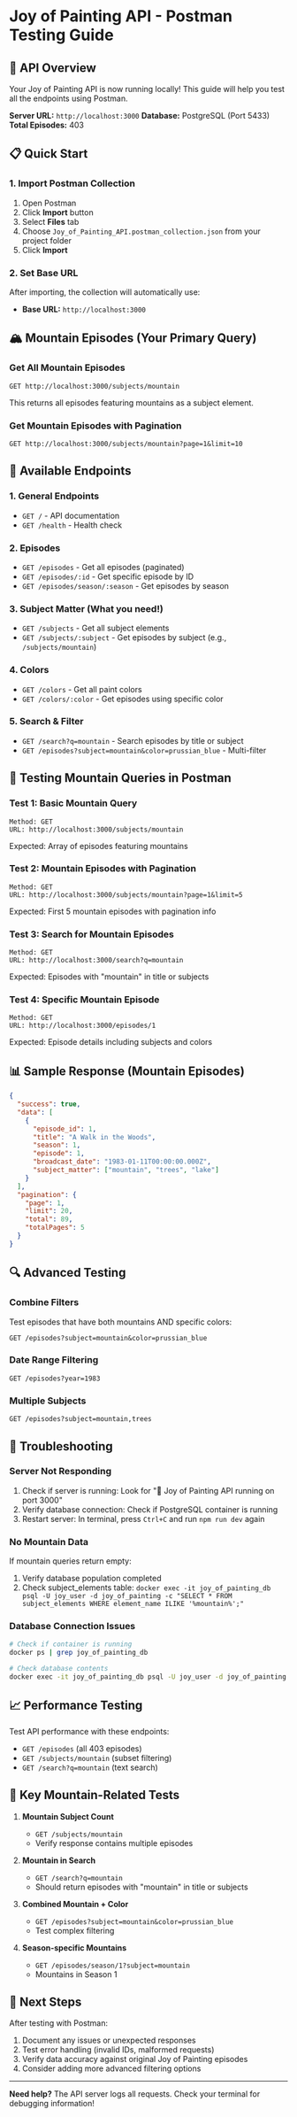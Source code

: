 # Joy of Painting API - Postman Testing Guide

## 🎨 API Overview
Your Joy of Painting API is now running locally! This guide will help you test all the endpoints using Postman.

**Server URL:** `http://localhost:3000`
**Database:** PostgreSQL (Port 5433)
**Total Episodes:** 403

## 📋 Quick Start

### 1. Import Postman Collection
1. Open Postman
2. Click **Import** button
3. Select **Files** tab
4. Choose `Joy_of_Painting_API.postman_collection.json` from your project folder
5. Click **Import**

### 2. Set Base URL
After importing, the collection will automatically use:
- **Base URL:** `http://localhost:3000`

## 🏔️ Mountain Episodes (Your Primary Query)

### Get All Mountain Episodes
```
GET http://localhost:3000/subjects/mountain
```

This returns all episodes featuring mountains as a subject element.

### Get Mountain Episodes with Pagination
```
GET http://localhost:3000/subjects/mountain?page=1&limit=10
```

## 📡 Available Endpoints

### 1. General Endpoints
- `GET /` - API documentation
- `GET /health` - Health check

### 2. Episodes
- `GET /episodes` - Get all episodes (paginated)
- `GET /episodes/:id` - Get specific episode by ID
- `GET /episodes/season/:season` - Get episodes by season

### 3. Subject Matter (What you need!)
- `GET /subjects` - Get all subject elements
- `GET /subjects/:subject` - Get episodes by subject (e.g., `/subjects/mountain`)

### 4. Colors
- `GET /colors` - Get all paint colors
- `GET /colors/:color` - Get episodes using specific color

### 5. Search & Filter
- `GET /search?q=mountain` - Search episodes by title or subject
- `GET /episodes?subject=mountain&color=prussian_blue` - Multi-filter

## 🧪 Testing Mountain Queries in Postman

### Test 1: Basic Mountain Query
```
Method: GET
URL: http://localhost:3000/subjects/mountain
```

Expected: Array of episodes featuring mountains

### Test 2: Mountain Episodes with Pagination
```
Method: GET
URL: http://localhost:3000/subjects/mountain?page=1&limit=5
```

Expected: First 5 mountain episodes with pagination info

### Test 3: Search for Mountain Episodes
```
Method: GET
URL: http://localhost:3000/search?q=mountain
```

Expected: Episodes with "mountain" in title or subjects

### Test 4: Specific Mountain Episode
```
Method: GET
URL: http://localhost:3000/episodes/1
```

Expected: Episode details including subjects and colors

## 📊 Sample Response (Mountain Episodes)

```json
{
  "success": true,
  "data": [
    {
      "episode_id": 1,
      "title": "A Walk in the Woods",
      "season": 1,
      "episode": 1,
      "broadcast_date": "1983-01-11T00:00:00.000Z",
      "subject_matter": ["mountain", "trees", "lake"]
    }
  ],
  "pagination": {
    "page": 1,
    "limit": 20,
    "total": 89,
    "totalPages": 5
  }
}
```

## 🔍 Advanced Testing

### Combine Filters
Test episodes that have both mountains AND specific colors:
```
GET /episodes?subject=mountain&color=prussian_blue
```

### Date Range Filtering
```
GET /episodes?year=1983
```

### Multiple Subjects
```
GET /episodes?subject=mountain,trees
```

## 🚨 Troubleshooting

### Server Not Responding
1. Check if server is running: Look for "🎨 Joy of Painting API running on port 3000"
2. Verify database connection: Check if PostgreSQL container is running
3. Restart server: In terminal, press `Ctrl+C` and run `npm run dev` again

### No Mountain Data
If mountain queries return empty:
1. Verify database population completed
2. Check subject_elements table: `docker exec -it joy_of_painting_db psql -U joy_user -d joy_of_painting -c "SELECT * FROM subject_elements WHERE element_name ILIKE '%mountain%';"`

### Database Connection Issues
```bash
# Check if container is running
docker ps | grep joy_of_painting_db

# Check database contents
docker exec -it joy_of_painting_db psql -U joy_user -d joy_of_painting -c "SELECT COUNT(*) FROM episodes;"
```

## 📈 Performance Testing

Test API performance with these endpoints:
- `GET /episodes` (all 403 episodes)
- `GET /subjects/mountain` (subset filtering)
- `GET /search?q=mountain` (text search)

## 🎯 Key Mountain-Related Tests

1. **Mountain Subject Count**
   - `GET /subjects/mountain`
   - Verify response contains multiple episodes

2. **Mountain in Search**
   - `GET /search?q=mountain`
   - Should return episodes with "mountain" in title or subjects

3. **Combined Mountain + Color**
   - `GET /episodes?subject=mountain&color=prussian_blue`
   - Test complex filtering

4. **Season-specific Mountains**
   - `GET /episodes/season/1?subject=mountain`
   - Mountains in Season 1

## 🔗 Next Steps

After testing with Postman:
1. Document any issues or unexpected responses
2. Test error handling (invalid IDs, malformed requests)
3. Verify data accuracy against original Joy of Painting episodes
4. Consider adding more advanced filtering options

---

**Need help?** The API server logs all requests. Check your terminal for debugging information!
